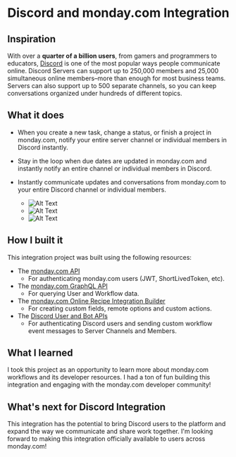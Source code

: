 # Discord and monday.com Integration

## Inspiration
With over a **quarter of a billion users**, from gamers and programmers to educators, [Discord](https://discord.com) is one of the most popular ways people communicate online. Discord Servers can support up to 250,000 members and 25,000 simultaneous online members–more than enough for most business teams. Servers can also support up to 500 separate channels, so you can keep conversations organized under hundreds of different topics.

## What it does
- When you create a new task, change a status, or finish a project in monday.com, notify your entire server channel or individual members in Discord instantly.
- Stay in the loop when due dates are updated in monday.com and instantly notify an entire channel or individual members in Discord.
- Instantly communicate updates and conversations from monday.com to your entire Discord channel or individual members.

  - ![Alt Text](https://media.giphy.com/media/Q08eN9EmcTY8WSc7fO/giphy.gif)
  - ![Alt Text](https://media.giphy.com/media/zeXUJJOwvOchnudb7P/giphy.gif)
  - ![Alt Text](https://media.giphy.com/media/qQqW7grlkBwuoXH2lE/giphy.gif)

## How I built it
This integration project was built using the following resources:
- The [monday.com API](https://support.monday.com/hc/en-us/articles/360005144659-Does-monday-com-have-an-API-)
  - For authenticating monday.com users (JWT, ShortLivedToken, etc).
- The [monday.com GraphQL API](https://monday.com/developers/v2)
  - For querying User and Workflow data.
- The [monday.com Online Recipe Integration Builder](https://support.monday.com/hc/en-us/articles/360012254440-Build-your-own-custom-automation)
  - For creating custom fields, remote options and custom actions.
- The [Discord User and Bot APIs](https://discord.com/developers/docs/reference)
  - For authenticating Discord users and sending custom workflow event messages to Server Channels and Members.

## What I learned
I took this project as an opportunity to learn more about monday.com workflows and its developer resources. I had a ton of fun building this integration and engaging with the monday.com developer community!

## What's next for Discord Integration
This integration has the potential to bring Discord users to the platform and expand the way we communicate and share work together. I'm looking forward to making this integration officially available to users across monday.com!
